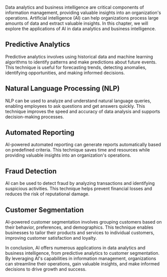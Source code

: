 
Data analytics and business intelligence are critical components of information management, providing valuable insights into an organization's operations. Artificial intelligence (AI) can help organizations process large amounts of data and extract valuable insights. In this chapter, we will explore the applications of AI in data analytics and business intelligence.

Predictive Analytics
--------------------

Predictive analytics involves using historical data and machine learning algorithms to identify patterns and make predictions about future events. This technique is useful for forecasting trends, detecting anomalies, identifying opportunities, and making informed decisions.

Natural Language Processing (NLP)
---------------------------------

NLP can be used to analyze and understand natural language queries, enabling employees to ask questions and get answers quickly. This technique improves the speed and accuracy of data analysis and supports decision-making processes.

Automated Reporting
-------------------

AI-powered automated reporting can generate reports automatically based on predefined criteria. This technique saves time and resources while providing valuable insights into an organization's operations.

Fraud Detection
---------------

AI can be used to detect fraud by analyzing transactions and identifying suspicious activities. This technique helps prevent financial losses and reduces the risk of reputational damage.

Customer Segmentation
---------------------

AI-powered customer segmentation involves grouping customers based on their behavior, preferences, and demographics. This technique enables businesses to tailor their products and services to individual customers, improving customer satisfaction and loyalty.

In conclusion, AI offers numerous applications in data analytics and business intelligence, from predictive analytics to customer segmentation. By leveraging AI's capabilities in information management, organizations can streamline their operations, gain valuable insights, and make informed decisions to drive growth and success.
